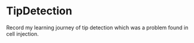 # TipDetection
Record my learning journey of tip detection which was a problem found in cell injection.
